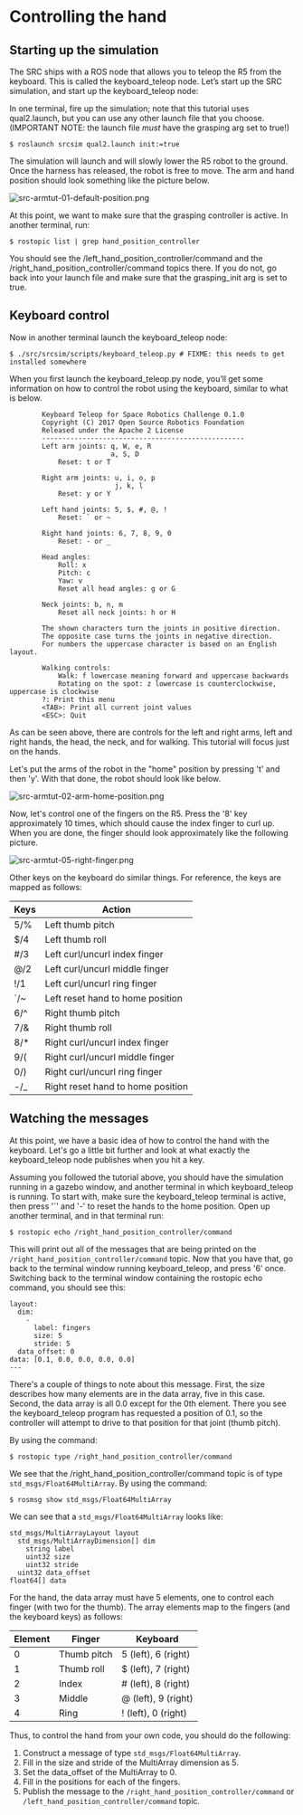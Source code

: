 # Controlling the hand

## Starting up the simulation

The SRC ships with a ROS node that allows you to teleop the R5 from the keyboard.  This is called the keyboard_teleop node.  Let’s start up the SRC simulation, and start up the keyboard_teleop node:

In one terminal, fire up the simulation; note that this tutorial uses qual2.launch, but you can use any other launch file that you choose. (IMPORTANT NOTE: the launch file *must* have the grasping arg set to true!)

    $ roslaunch srcsim qual2.launch init:=true

The simulation will launch and will slowly lower the R5 robot to the ground.  Once the harness has released, the robot is free to move.  The arm and hand position should look something like the picture below.

![src-armtut-01-default-position.png](https://bitbucket.org/repo/xEbAAe/images/844246496-src-armtut-01-default-position.png)

At this point, we want to make sure that the grasping controller is active.  In another terminal, run:

    $ rostopic list | grep hand_position_controller

You should see the /left_hand_position_controller/command and the /right_hand_position_controller/command topics there.  If you do not, go back into your launch file and make sure that the grasping_init arg is set to true.

## Keyboard control

Now in another terminal launch the keyboard_teleop node:

    $ ./src/srcsim/scripts/keyboard_teleop.py # FIXME: this needs to get installed somewhere

When you first launch the keyboard_teleop.py node, you’ll get some information on how to control the robot using the keyboard, similar to what is below.

            Keyboard Teleop for Space Robotics Challenge 0.1.0
            Copyright (C) 2017 Open Source Robotics Foundation
            Released under the Apache 2 License
            --------------------------------------------------
            Left arm joints: q, W, e, R
                             a, S, D
                Reset: t or T

            Right arm joints: u, i, o, p
                              j, k, l
                Reset: y or Y

            Left hand joints: 5, $, #, @, !
                Reset: ` or ~

            Right hand joints: 6, 7, 8, 9, 0
                Reset: - or _

            Head angles:
                Roll: x
                Pitch: c
                Yaw: v
                Reset all head angles: g or G

            Neck joints: b, n, m
                Reset all neck joints: h or H

            The shown characters turn the joints in positive direction.
            The opposite case turns the joints in negative direction.
            For numbers the uppercase character is based on an English layout.

            Walking controls:
                Walk: f lowercase meaning forward and uppercase backwards
                Rotating on the spot: z lowercase is counterclockwise, uppercase is clockwise
            ?: Print this menu
            <TAB>: Print all current joint values
            <ESC>: Quit


As can be seen above, there are controls for the left and right arms, left and right hands, the head, the neck, and for walking.  This tutorial will focus just on the hands.

Let's put the arms of the robot in the "home" position by pressing 't' and then 'y'.  With that done, the robot should look like below.

![src-armtut-02-arm-home-position.png](https://bitbucket.org/repo/xEbAAe/images/56993020-src-armtut-02-arm-home-position.png)

Now, let's control one of the fingers on the R5.  Press the '8' key approximately 10 times, which should cause the index finger to curl up.  When you are done, the finger should look approximately like the following picture.

![src-armtut-05-right-finger.png](https://bitbucket.org/repo/xEbAAe/images/3417929898-src-armtut-05-right-finger.png)

Other keys on the keyboard do similar things.  For reference, the keys are mapped as follows:

Keys | Action
---- | ------
5/%  | Left thumb pitch
$/4  | Left thumb roll
#/3  | Left curl/uncurl index finger
@/2  | Left curl/uncurl middle finger
!/1  | Left curl/uncurl ring finger
`/~  | Left reset hand to home position
6/^  | Right thumb pitch
7/&  | Right thumb roll
8/*  | Right curl/uncurl index finger
9/(  | Right curl/uncurl middle finger
0/)  | Right curl/uncurl ring finger
-/_  | Right reset hand to home position

## Watching the messages

At this point, we have a basic idea of how to control the hand with the keyboard.  Let's go a little bit further and look at what exactly the keyboard_teleop node publishes when you hit a key.


Assuming you followed the tutorial above, you should have the simulation running in a gazebo window, and another terminal in which keyboard_teleop is running.  To start with, make sure the keyboard_teleop terminal is active, then press '`' and '-' to reset the hands to the home position.  Open up another terminal, and in that terminal run:

    $ rostopic echo /right_hand_position_controller/command


This will print out all of the messages that are being printed on the `/right_hand_position_controller/command` topic.  Now that you have that, go back to the terminal window running keyboard_teleop, and press '6' once.  Switching back to the terminal window containing the rostopic echo command, you should see this:

    layout: 
      dim: 
        - 
          label: fingers
          size: 5
          stride: 5
      data_offset: 0
    data: [0.1, 0.0, 0.0, 0.0, 0.0]
    ---

There's a couple of things to note about this message.  First, the size describes how many elements are in the data array, five in this case.  Second, the data array is all 0.0 except for the 0th element.  There you see the keyboard_teleop program has requested a position of 0.1, so the controller will attempt to drive to that position for that joint (thumb pitch).

By using the command:

    $ rostopic type /right_hand_position_controller/command

We see that the /right_hand_position_controller/command topic is of type `std_msgs/Float64MultiArray`.  By using the command:

    $ rosmsg show std_msgs/Float64MultiArray

We can see that a `std_msgs/Float64MultiArray` looks like:

    std_msgs/MultiArrayLayout layout
      std_msgs/MultiArrayDimension[] dim
        string label
        uint32 size
        uint32 stride
      uint32 data_offset
    float64[] data

For the hand, the data array must have 5 elements, one to control each finger (with two for the thumb).  The array elements map to the fingers (and the keyboard keys) as follows:

Element | Finger      | Keyboard
------- | ------      | --------
   0    | Thumb pitch | 5 (left), 6 (right)
   1    | Thumb roll  | $ (left), 7 (right)
   2    | Index       | # (left), 8 (right)
   3    | Middle      | @ (left), 9 (right)
   4    | Ring        | ! (left), 0 (right)

Thus, to control the hand from your own code, you should do the following:

1.  Construct a message of type `std_msgs/Float64MultiArray`.
1.  Fill in the size and stride of the MultiArray dimension as 5.
1.  Set the data_offset of the MultiArray to 0.
1.  Fill in the positions for each of the fingers.
1.  Publish the message to the `/right_hand_position_controller/command` or `/left_hand_position_controller/command` topic.